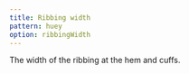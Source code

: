 ```yaml
---
title: Ribbing width
pattern: huey
option: ribbingWidth
---
```

The width of the ribbing at the hem and cuffs.
